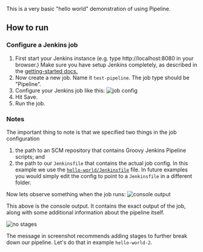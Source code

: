 This is a very basic "hello world" demonstration of using Pipeline. 

## How to run

### Configure a Jenkins job

1. First start your Jenkins instance (e.g. type http://localhost:8080 in your browser.)
  Make sure you have setup Jenkins completely, as described in the [getting-started docs.](https://jenkins.io/download/)
1. Now create a new job. Name it `test-pipeline`. The job type should be "Pipeline".
1. Configure your Jenkins job like this:
![job config](https://raw.githubusercontent.com/savishy/jenkins-examples/master/img/helloworld.png)
1. Hit Save.
2. Run the job.

### Notes

The important thing to note is that we specified two things in the job configuration
1. the path to an SCM repository that contains Groovy Jenkins Pipeline scripts; and 
2. the path to our `Jenkinsfile` that contains the actual job config.
    In this example we use the [`hello-world/Jenkinsfile`](Jenkinsfile) file. In future examples you would simply edit the config to point to a `Jenkinsfile` in a different folder.

Now lets observe something when the job runs:
![console output](https://github.com/savishy/jenkins-examples/raw/master/img/helloworld3.png)

This above is the console output. It contains the exact output of the job, along with some additional information about the pipeline itself.

![no stages](https://github.com/savishy/jenkins-examples/raw/master/img/helloworld2.png)

The message in screenshot recommends adding stages to further break down our pipeline. Let's do that in example `hello-world-2`.
